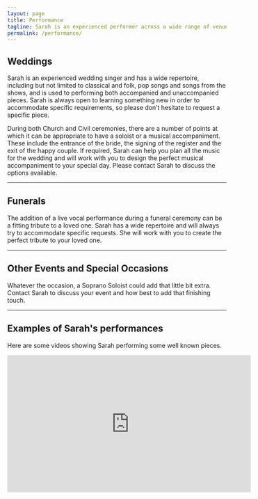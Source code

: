 ```yaml
---
layout: page
title: Performance
tagline: Sarah is an experienced performer across a wide range of venues and events
permalink: /performance/
---
```

## Weddings
Sarah is an experienced wedding singer and has a wide repertoire, including but not limited to classical and folk, pop songs and songs from the shows, and is used to performing both accompanied and unaccompanied pieces. Sarah is always open to learning something new in order to accommodate specific requirements, so please don’t hesitate to request a specific piece. 
 
During both Church and Civil ceremonies, there are a number of points at which it can be appropriate to have a soloist or a musical accompaniment. These include the entrance of the bride, the signing of the register and the exit of the happy couple. If required, Sarah can help you plan all the music for the wedding and will work with you to design the perfect musical accompaniment to your special day. Please contact Sarah to discuss the options available.  

<hr />

## Funerals
The addition of a live vocal performance during a funeral ceremony can be a fitting tribute to a loved one. Sarah has a wide repertoire and will always try to accommodate specific requests. She will work with you to create the perfect tribute to your loved one.  

<hr />

## Other Events and Special Occasions
Whatever the occasion, a Soprano Soloist could add that little bit extra. Contact Sarah to discuss your event and how best to add that finishing touch.  

<hr />

## Examples of Sarah's performances
Here are some videos showing Sarah performing some well known pieces.

<iframe width="560" height="315" src="https://www.youtube.com/embed/Q6VlG763W9o" frameborder="0" allow="accelerometer; autoplay; encrypted-media; gyroscope; picture-in-picture" allowfullscreen></iframe>
